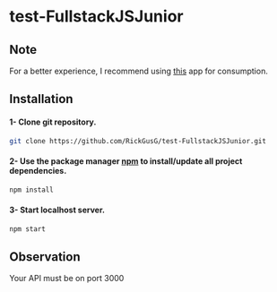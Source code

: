 # test-FullstackJSJunior

## Note
For a better experience, I recommend using [this](https://github.com/RickGusG/test-FullstackJSJunior-front) app for consumption.

## Installation

#### 1- Clone git repository.
```bash
git clone https://github.com/RickGusG/test-FullstackJSJunior.git
```
#### 2- Use the package manager [npm](https://www.npmjs.com/) to install/update all project dependencies.
```bash
npm install
```

#### 3- Start localhost server.
```bash
npm start
```
## Observation
Your API must be on port 3000
